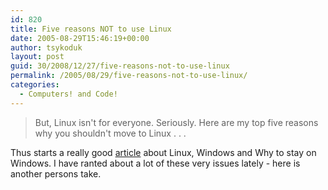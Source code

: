 ```yaml
---
id: 820
title: Five reasons NOT to use Linux
date: 2005-08-29T15:46:19+00:00
author: tsykoduk
layout: post
guid: 30/2008/12/27/five-reasons-not-to-use-linux
permalink: /2005/08/29/five-reasons-not-to-use-linux/
categories:
  - Computers! and Code!
---
```

<blockquote> But, Linux isn't for everyone. Seriously. Here are my top five reasons why you shouldn't move to Linux . . .
</blockquote>

<p>Thus starts a really good <a href="http://www.linux-watch.com/news/NS8124627492.html">article</a> about Linux, Windows and Why to stay on Windows. I have ranted about a lot of these very issues lately - here is another persons take.</p>